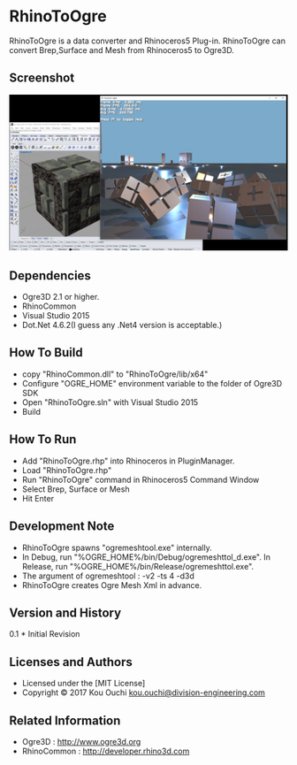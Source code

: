 # RhinoToOgre
RhinoToOgre is a data converter and Rhinoceros5 Plug-in. RhinoToOgre can convert Brep,Surface and Mesh from Rhinoceros5 to Ogre3D.

## Screenshot
![Screenshot](./screenshot.jpg?raw=true "screenshot")

## Dependencies
- Ogre3D 2.1 or higher.
- RhinoCommon
- Visual Studio 2015
- Dot.Net 4.6.2(I guess any .Net4 version is acceptable.)

## How To Build
- copy "RhinoCommon.dll" to "RhinoToOgre/lib/x64"
- Configure "OGRE_HOME" environment variable to the folder of Ogre3D SDK
- Open "RhinoToOgre.sln" with Visual Studio 2015
- Build

## How To Run
- Add "RhinoToOgre.rhp" into Rhinoceros in PluginManager.
- Load "RhinoToOgre.rhp"
- Run "RhinoToOgre" command in Rhinoceros5 Command Window
- Select Brep, Surface or Mesh
- Hit Enter

## Development Note
- RhinoToOgre spawns "ogremeshtool.exe" internally.
- In Debug, run "%OGRE_HOME%/bin/Debug/ogremeshttol_d.exe". In Release, run "%OGRE_HOME%/bin/Release/ogremeshttol.exe".
- The argument of ogremeshtool : -v2 -ts 4 -d3d
- RhinoToOgre creates Ogre Mesh Xml in advance.

## Version and History
0.1  * Initial Revision

## Licenses and Authors
  * Licensed under the [MIT License]
  * Copyright &copy; 2017 Kou Ouchi <kou.ouchi@division-engineering.com>

## Related Information
* Ogre3D : http://www.ogre3d.org
* RhinoCommon : http://developer.rhino3d.com
